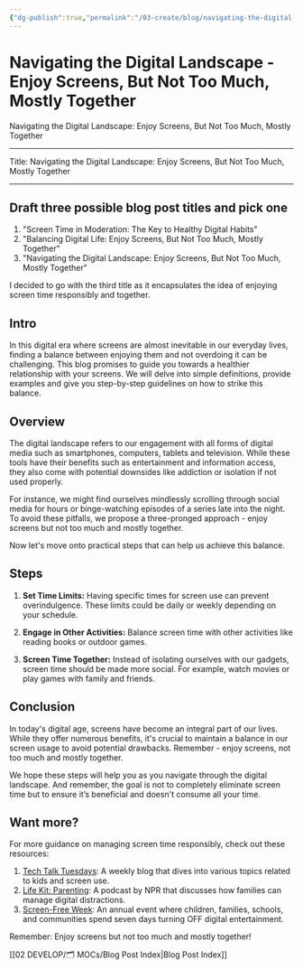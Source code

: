 ```yaml
---
{"dg-publish":true,"permalink":"/03-create/blog/navigating-the-digital-landscape-enjoy-screens-but-not-too-much-mostly-together/","tags":["screentime"]}
---
```


# Navigating the Digital Landscape - Enjoy Screens, But Not Too Much, Mostly Together



Navigating the Digital Landscape: Enjoy Screens, But Not Too Much, Mostly Together

---


Title: Navigating the Digital Landscape: Enjoy Screens, But Not Too Much, Mostly Together

---

## Draft three possible blog post titles and pick one
1. "Screen Time in Moderation: The Key to Healthy Digital Habits"
2. "Balancing Digital Life: Enjoy Screens, But Not Too Much, Mostly Together"
3. "Navigating the Digital Landscape: Enjoy Screens, But Not Too Much, Mostly Together"

I decided to go with the third title as it encapsulates the idea of enjoying screen time responsibly and together.

## Intro
In this digital era where screens are almost inevitable in our everyday lives, finding a balance between enjoying them and not overdoing it can be challenging. This blog promises to guide you towards a healthier relationship with your screens. We will delve into simple definitions, provide examples and give you step-by-step guidelines on how to strike this balance.

## Overview
The digital landscape refers to our engagement with all forms of digital media such as smartphones, computers, tablets and television. While these tools have their benefits such as entertainment and information access, they also come with potential downsides like addiction or isolation if not used properly.

For instance, we might find ourselves mindlessly scrolling through social media for hours or binge-watching episodes of a series late into the night. To avoid these pitfalls, we propose a three-pronged approach - enjoy screens but not too much and mostly together.

Now let's move onto practical steps that can help us achieve this balance.

## Steps
1. **Set Time Limits:** Having specific times for screen use can prevent overindulgence. These limits could be daily or weekly depending on your schedule.
   
2. **Engage in Other Activities:** Balance screen time with other activities like reading books or outdoor games.
   
3. **Screen Time Together:** Instead of isolating ourselves with our gadgets, screen time should be made more social. For example, watch movies or play games with family and friends.

## Conclusion
In today's digital age, screens have become an integral part of our lives. While they offer numerous benefits, it's crucial to maintain a balance in our screen usage to avoid potential drawbacks. Remember - enjoy screens, not too much and mostly together.

We hope these steps will help you as you navigate through the digital landscape. And remember, the goal is not to completely eliminate screen time but to ensure it’s beneficial and doesn't consume all your time.

## Want more?
For more guidance on managing screen time responsibly, check out these resources:
1. [Tech Talk Tuesdays](https://www.screenagersmovie.com/tech-talk-tuesdays): A weekly blog that dives into various topics related to kids and screen use.
2. [Life Kit: Parenting](https://www.npr.org/tags/797069332/life-kit-parenting): A podcast by NPR that discusses how families can manage digital distractions.
3. [Screen-Free Week](https://www.screenfree.org): An annual event where children, families, schools, and communities spend seven days turning OFF digital entertainment.
   
Remember: Enjoy screens but not too much and mostly together!




[[02 DEVELOP/🗂️ MOCs/Blog Post Index\|Blog Post Index]]
